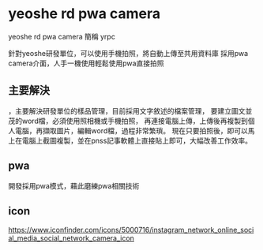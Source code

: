 # yeoshe rd pwa camera 
yeoshe rd pwa camera 簡稱 yrpc

針對yeoshe研發單位，可以使用手機拍照，將自動上傳至共用資料庫
採用pwa camera介面，人手一機使用輕鬆使用pwa直接拍照

## 主要解決
，主要解決研發單位的樣品管理，目前採用文字敘述的檔案管理，
要建立圖文並茂的word檔，必須使用照相機或手機拍照，
再連接電腦上傳，上傳後再複製到個人電腦，再擷取圖片，編輯word檔，過程非常繁瑣。
現在只要拍照後，即可以馬上在電腦上截圖複製，並在pnss記事軟體上直接貼上即可，大幅改善工作效率。

## pwa
開發採用pwa模式，藉此磨練pwa相關技術

## icon
https://www.iconfinder.com/icons/5000716/instagram_network_online_social_media_social_network_camera_icon
